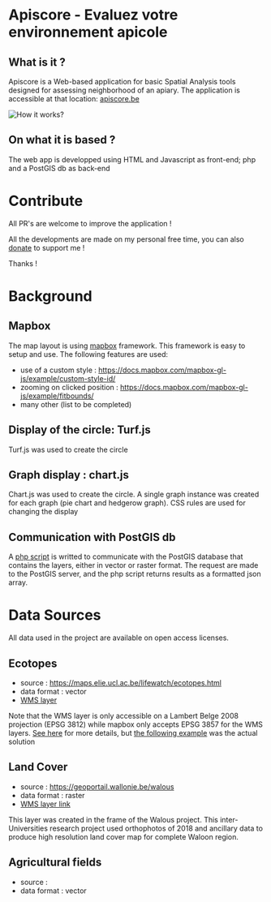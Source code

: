 # Apiscore - Evaluez votre environnement apicole

## What is it ?
Apiscore is a Web-based application for basic Spatial Analysis tools designed for assessing neighborhood of an apiary.
The application is accessible at that location: [apiscore.be](https://apiscore.be)

![How it works?](assets/img/info.gif?raw=true "How it works?")

## On what it is based ?

The web app is developped using HTML and Javascript as front-end; php and a PostGIS db as back-end

# Contribute

All PR's are welcome to improve the application !

All the developments are made on my personal free time, you can also [donate](https://www.paypal.com/donate?hosted_button_id=JYUZVFAGMGXD4) to support me !

Thanks !

# Background

## Mapbox

The map layout is using [mapbox](https://mapbox.com) framework.
This framework is easy to setup and use.
The following features are used:
- use of a custom style : https://docs.mapbox.com/mapbox-gl-js/example/custom-style-id/
- zooming on clicked position : https://docs.mapbox.com/mapbox-gl-js/example/fitbounds/
- many other (list to be completed)

## Display of the circle: Turf.js

Turf.js was used to create the circle

## Graph display : chart.js

Chart.js was used to create the circle. 
A single graph instance was created for each graph (pie chart and hedgerow graph). CSS rules are used for changing the display

## Communication with PostGIS db

A [php script](assets/php/data.php) is writted to communicate with the PostGIS database that contains the layers, either in vector or raster format.
The request are made to the PostGIS server, and the php script returns results as a formatted json array.

# Data Sources

All data used in the project are available on open access licenses.

## Ecotopes
- source : https://maps.elie.ucl.ac.be/lifewatch/ecotopes.html
- data format : vector
- [WMS layer](https://maps.elie.ucl.ac.be/cgi-bin/mapserv72?map=/maps_server/lifewatch/mapfiles/v3.10/LW_Belgium_ecotopes_lc_raster.map&SERVICE=WMS&VERSION=1.3.0&REQUEST=GetMap&FORMAT=image%2Fpng&TRANSPARENT=true&LAYERS=lccs&TILED=true&date_db=2015&WIDTH=256&HEIGHT=256&CRS=EPSG:3812&STYLES=)

Note that the WMS layer is only accessible on a Lambert Belge 2008 projection (EPSG 3812) while mapbox only accepts EPSG 3857 for the WMS layers. [See here](https://github.com/mapbox/mapbox-gl-js/issues/3184) for more details, but [the following example](https://jsfiddle.net/vw3oes9h/) was the actual solution

## Land Cover
- source : https://geoportail.wallonie.be/walous
- data format : raster
- [WMS layer link]()

This layer was created in the frame of the Walous project. This inter-Universities research project used orthophotos of 2018 and ancillary data to produce high resolution land cover map for complete Waloon region.

## Agricultural fields
- source :
- data format : vector
